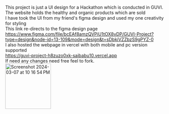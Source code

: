 This project is just a UI design for a Hackathon which is conducted in GUVI. The website holds the healthy and organic products which are sold <br>
I have took the UI from my friend's figma design and used my one creativity for styling <br>
This link re-directs to the figma design page <br>
https://www.figma.com/file/bcEAf8amzQVPiU1tOX8vDP/GUVI-Project?type=design&node-id=13-109&mode=design&t=sDbkiVZZbzS9gPYZ-0 <br>
I also hosted the webpage in vercel with both mobile and pc version supported <br>
https://guvi-project-h8zuzo0xk-saibabu10.vercel.app <br>
If need any changes need free feel to fork. <br>
<img width="144" alt="Screenshot 2024-03-07 at 10 16 54 PM" src="https://github.com/saibabu10/Guvi_project/assets/127172285/2ac6f7ce-2ff5-4dfb-b121-f510bc893fb8">
